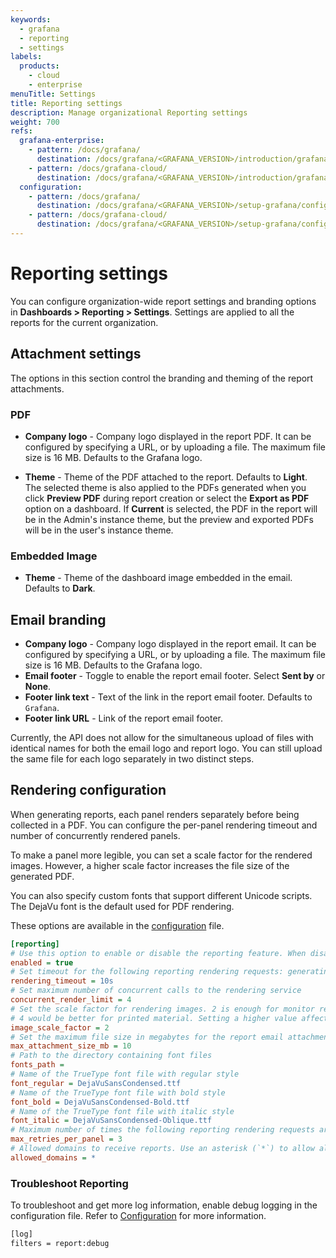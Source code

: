 ```yaml
---
keywords:
  - grafana
  - reporting
  - settings
labels:
  products:
    - cloud
    - enterprise
menuTitle: Settings
title: Reporting settings
description: Manage organizational Reporting settings
weight: 700
refs:
  grafana-enterprise:
    - pattern: /docs/grafana/
      destination: /docs/grafana/<GRAFANA_VERSION>/introduction/grafana-enterprise/
    - pattern: /docs/grafana-cloud/
      destination: /docs/grafana/<GRAFANA_VERSION>/introduction/grafana-enterprise/
  configuration:
    - pattern: /docs/grafana/
      destination: /docs/grafana/<GRAFANA_VERSION>/setup-grafana/configure-grafana/#filters
    - pattern: /docs/grafana-cloud/
      destination: /docs/grafana/<GRAFANA_VERSION>/setup-grafana/configure-grafana/#filters
---
```


# Reporting settings

You can configure organization-wide report settings and branding options in **Dashboards > Reporting > Settings**. Settings are applied to all the reports for the current organization.

## Attachment settings

The options in this section control the branding and theming of the report attachments.

### PDF

- **Company logo** - Company logo displayed in the report PDF. It can be configured by specifying a URL, or by uploading a file. The maximum file size is 16 MB. Defaults to the Grafana logo.

- **Theme** - Theme of the PDF attached to the report. Defaults to **Light**. The selected theme is also applied to the PDFs generated when you click **Preview PDF** during report creation or select the **Export as PDF** option on a dashboard. If **Current** is selected, the PDF in the report will be in the Admin's instance theme, but the preview and exported PDFs will be in the user's instance theme.

### Embedded Image

- **Theme** - Theme of the dashboard image embedded in the email. Defaults to **Dark**.

## Email branding

- **Company logo** - Company logo displayed in the report email. It can be configured by specifying a URL, or by uploading a file. The maximum file size is 16 MB. Defaults to the Grafana logo.
- **Email footer** - Toggle to enable the report email footer. Select **Sent by** or **None**.
- **Footer link text** - Text of the link in the report email footer. Defaults to `Grafana`.
- **Footer link URL** - Link of the report email footer.

Currently, the API does not allow for the simultaneous upload of files with identical names for both the email logo and report logo. You can still upload the same file for each logo separately in two distinct steps.

## Rendering configuration

When generating reports, each panel renders separately before being collected in a PDF. You can configure the per-panel rendering timeout and number of concurrently rendered panels.

To make a panel more legible, you can set a scale factor for the rendered images. However, a higher scale factor increases the file size of the generated PDF.

You can also specify custom fonts that support different Unicode scripts. The DejaVu font is the default used for PDF rendering.

These options are available in the [configuration](ref:configuration) file.

```ini
[reporting]
# Use this option to enable or disable the reporting feature. When disabled, no reports are generated, and the UI is hidden. By default, reporting is enabled.
enabled = true
# Set timeout for the following reporting rendering requests: generating PDFs, generating embedded dashboard images for report emails, and generating attached CSV files.
rendering_timeout = 10s
# Set maximum number of concurrent calls to the rendering service
concurrent_render_limit = 4
# Set the scale factor for rendering images. 2 is enough for monitor resolutions
# 4 would be better for printed material. Setting a higher value affects performance and memory
image_scale_factor = 2
# Set the maximum file size in megabytes for the report email attachments
max_attachment_size_mb = 10
# Path to the directory containing font files
fonts_path =
# Name of the TrueType font file with regular style
font_regular = DejaVuSansCondensed.ttf
# Name of the TrueType font file with bold style
font_bold = DejaVuSansCondensed-Bold.ttf
# Name of the TrueType font file with italic style
font_italic = DejaVuSansCondensed-Oblique.ttf
# Maximum number of times the following reporting rendering requests are retried before returning an error: generating PDFs, generating embedded dashboard images for report emails, and generating attached CSV files. To disable the retry feature, enter `0`. This is available in public preview and requires the `reportingRetries` feature toggle.
max_retries_per_panel = 3
# Allowed domains to receive reports. Use an asterisk (`*`) to allow all domains. Use a comma-separated list to allow multiple domains. Example: allowed_domains = grafana.com, example.org
allowed_domains = *
```

### Troubleshoot Reporting

To troubleshoot and get more log information, enable debug logging in the configuration file. Refer to [Configuration](ref:configuration) for more information.

```bash
[log]
filters = report:debug
```
